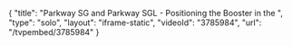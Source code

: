 {
    "title": "Parkway SG and Parkway SGL - Positioning the Booster in the ",
    "type": "solo",
    "layout": "iframe-static",
    "videoId": "3785984",
    "url": "\/tvpembed\/3785984"
}